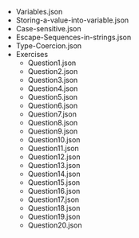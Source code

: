 - Variables.json
- Storing-a-value-into-variable.json
- Case-sensitive.json
- Escape-Sequences-in-strings.json
- Type-Coercion.json
- Exercises
    - Question1.json
    - Question2.json
    - Question3.json
    - Question4.json
    - Question5.json
    - Question6.json
    - Question7.json
    - Question8.json
    - Question9.json 
    - Question10.json
    - Question11.json
    - Question12.json
    - Question13.json
    - Question14.json
    - Question15.json
    - Question16.json
    - Question17.json
    - Question18.json
    - Question19.json 
    - Question20.json 
